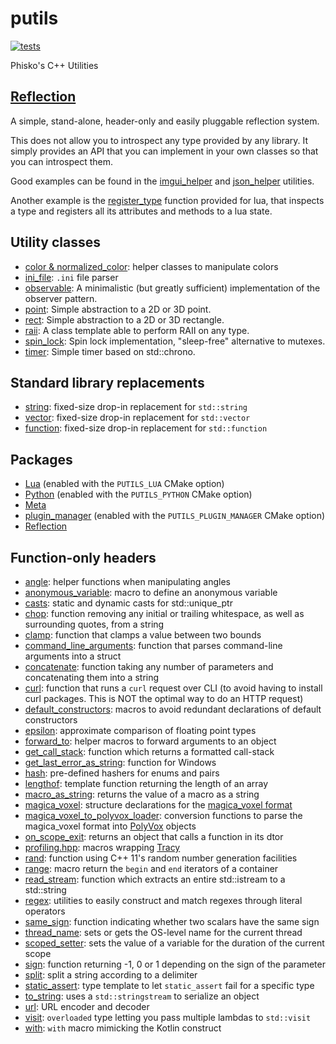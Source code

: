 # putils

[![tests](https://github.com/phisko/putils/workflows/tests/badge.svg)](https://github.com/phisko/putils/actions/workflows/tests.yml)

Phisko's C++ Utilities

## [Reflection](https://github.com/phisko/reflection)

A simple, stand-alone, header-only and easily pluggable reflection system.

This does not allow you to introspect any type provided by any library. It simply provides an API that you can implement in your own classes so that you can introspect them.
 
Good examples can be found in the [imgui_helper](putils/reflection_helpers/imgui_helper.md) and [json_helper](putils/reflection_helpers/json_helper.md) utilities.

Another example is the [register_type](putils/lua/README.md) function provided for lua, that inspects a type and registers all its attributes and methods to a lua state.

## Utility classes

* [color & normalized_color](putils/color.md): helper classes to manipulate colors
* [ini_file](putils/ini_file.md): `.ini` file parser
* [observable](putils/observable.md): A minimalistic (but greatly sufficient) implementation of the observer pattern.
* [point](putils/point.md): Simple abstraction to a 2D or 3D point.
* [rect](putils/rect.md): Simple abstraction to a 2D or 3D rectangle.
* [raii](putils/raii.md): A class template able to perform RAII on any type.
* [spin_lock](putils/spin_lock.md): Spin lock implementation, "sleep-free" alternative to mutexes.
* [timer](putils/timer.md): Simple timer based on std::chrono.

## Standard library replacements

* [string](putils/string.hpp): fixed-size drop-in replacement for `std::string`
* [vector](putils/vector.hpp): fixed-size drop-in replacement for `std::vector`
* [function](putils/function.hpp): fixed-size drop-in replacement for `std::function`

## Packages

* [Lua](putils/lua/README.md) (enabled with the `PUTILS_LUA` CMake option)
* [Python](putils/python/README.md) (enabled with the `PUTILS_PYTHON` CMake option)
* [Meta](https://github.com/phisko/meta)
* [plugin_manager](putils/plugin_manager/README.md) (enabled with the `PUTILS_PLUGIN_MANAGER` CMake option)
* [Reflection](https://github.com/phisko/reflection)

## Function-only headers

* [angle](putils/angle.md): helper functions when manipulating angles
* [anonymous_variable](putils/anonymous_variable.md): macro to define an anonymous variable
* [casts](putils/casts.md): static and dynamic casts for std::unique_ptr
* [chop](putils/chop.md): function removing any initial or trailing whitespace, as well as surrounding quotes, from a string
* [clamp](putils/clamp.md): function that clamps a value between two bounds
* [command_line_arguments](putils/command_line_arguments.md): function that parses command-line arguments into a struct
* [concatenate](putils/concatenate.md): function taking any number of parameters and concatenating them into a string
* [curl](putils/curl.md): function that runs a `curl` request over CLI (to avoid having to install curl packages. This is NOT the optimal way to do an HTTP request)
* [default_constructors](putils/default_constructors.md): macros to avoid redundant declarations of default constructors
* [epsilon](putils/epsilon.md): approximate comparison of floating point types
* [forward_to](putils/forward_to.md): helper macros to forward arguments to an object
* [get_call_stack](putils/get_call_stack.md): function which returns a formatted call-stack
* [get_last_error_as_string](putils/get_last_error_as_string.md): function for Windows
* [hash](putils/hash.md): pre-defined hashers for enums and pairs
* [lengthof](putils/lengthof.md): template function returning the length of an array
* [macro_as_string](putils/macro_as_string.md): returns the value of a macro as a string
* [magica_voxel](putils/magica_voxel.md): structure declarations for the [magica_voxel format](https://ephtracy.github.io/)
* [magica_voxel_to_polyvox_loader](putils/magica_voxel_to_polyvox_loader.md): conversion functions to parse the magica_voxel format into [PolyVox](https://bitbucket.org/volumesoffun/polyvox/src/develop/) objects
* [on_scope_exit](putils/on_scope_exit.md): returns an object that calls a function in its dtor
* [profiling.hpp](putils/profiling.hpp): macros wrapping [Tracy](https://github.com/wolfpld/tracy)
* [rand](putils/rand.md): function using C++ 11's random number generation facilities
* [range](putils/range.md): macro return the `begin` and `end` iterators of a container
* [read_stream](putils/read_stream.md): function which extracts an entire std::istream to a std::string
* [regex](putils/regex.md): utilities to easily construct and match regexes through literal operators
* [same_sign](putils/same_sign.md): function indicating whether two scalars have the same sign
* [thread_name](putils/thread_name.md): sets or gets the OS-level name for the current thread
* [scoped_setter](putils/scoped_setter.md): sets the value of a variable for the duration of the current scope
* [sign](putils/sign.md): function returning -1, 0 or 1 depending on the sign of the parameter
* [split](putils/split.md): split a string according to a delimiter
* [static_assert](putils/static_assert.md): type template to let `static_assert` fail for a specific type
* [to_string](putils/to_string.md): uses a `std::stringstream` to serialize an object
* [url](putils/url.md): URL encoder and decoder
* [visit](putils/visit.md): `overloaded` type letting you pass multiple lambdas to `std::visit`
* [with](putils/with.md): `with` macro mimicking the Kotlin construct